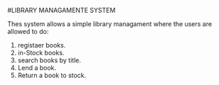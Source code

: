 #LIBRARY MANAGAMENTE SYSTEM

Thes system allows a simple library managament where the users are allowed to do:

1. registaer books.
2. in-Stock books.
3. search books by title.
4. Lend a book.
5. Return a book to stock.

